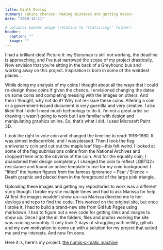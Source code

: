 ```yaml
---
title: Ninth Devlog
summary: Taking chances! Making mistakes and getting messy!
date: "2019-12-11"

# optional header image (relative to 'static/img/' folder).
header:
  caption: ""
  image: ""
---
```

I had a brilliant idea! Picture it: my Storymap is still not working, the deadline is approaching, and I’ve just narrowed the scope of my project drastically. Now envision that you’re sitting in the back of a Greyhound bus and working away on this project. Inspiration is born in some of the weirdest places…

While doing my analysis of my coins I thought about all the ways that I could re-design these coins if given the chance. I envisioned changing the dates on some coins and completing messing with the images on others. And then I thought, why not do it? Why not re-issue these coins. Altering a coin or a government-issued document is very guerrilla and very creative. I also liked that I didn’t need much technology to do it. I’m not a great artist so drawing it wasn’t going to work but I am familiar with design and manipulating graphics online. So, that’s what I did. I used Microsoft Paint 3D.

I took the right to vote coin and changed the timeline to read: 1916-1960. It was almost indiscernible, and I was pleased. Then I took the flag anniversary coin and cut out the maple leaf flag—this felt weird. I looked at some of the flag submissions online from the National Archives and dropped them onto the obverse of the coin. And for the equality coin, I abandoned their design completely. I changed the coin to reflect LGBTQ2+ resistance and found an online template to use for my coin background. I “lifted” the human figures from the famous Ignorance = Fear / Silence = Death graphic and placed them in the foreground of the large pink triangle.

Uploading these images and getting my repositories to work was a different story though. I broke my site multiple times and had to ask Marissa for help. At first the images wouldn’t show up—so Marissa directed me to her devlogs and repo to find the code. This worked on the original site, but once I broke it, I had to build a brand-new site from GitHub Pages using markdown. I had to figure out a new code for getting links and images to show up. Once I got the all the folders, files and photos working the site was running smoothly. It only took 2 days of struggling with netlify, github and my own motivation to come up with a solution for my project that suited me and my interests. And now I’m done.

Here it is, here's my project: [the numis-o-matic machine](https://mslafrenie.github.io/numis-o-matic-machine/)

